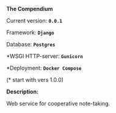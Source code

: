**The Compendium**

Current version: **`0.0.1`**

Framework: **`Django`**

Database: **`Postgres`**

*WSGI HTTP-server: **`Gunicorn`** 

*Deployment: **`Docker Compose`** 

(* start with vers 1.0.0)

**Description:**

Web service for cooperative note-taking. 